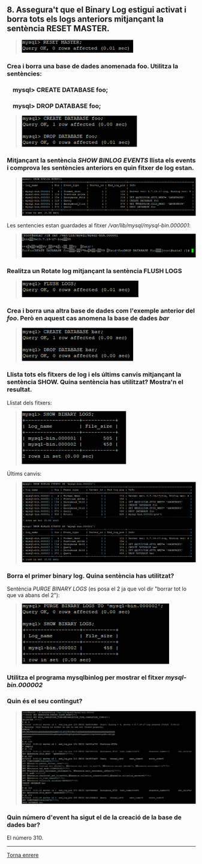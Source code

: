 ## 8. Assegura't que el Binary Log estigui activat i borra tots els logs anteriors mitjançant la sentència RESET MASTER.

> ![80](https://raw.githubusercontent.com/Josep88/MP10UF2-A2/master/img/80.PNG)  

### Crea i borra una base de dades anomenada foo. Utilitza la sentències:  
### &nbsp;&nbsp;&nbsp;&nbsp;mysql> CREATE DATABASE foo;  
### &nbsp;&nbsp;&nbsp;&nbsp;mysql> DROP DATABASE foo;  

> ![81](https://raw.githubusercontent.com/Josep88/MP10UF2-A2/master/img/81.PNG)  

### Mitjançant la sentència _SHOW BINLOG EVENTS_ llista els events i comprova les sentències anteriors en quin fitxer de log estan.  

> ![82](https://raw.githubusercontent.com/Josep88/MP10UF2-A2/master/img/82.PNG)  

Les sentencies estan guardades al fitxer _/var/lib/mysql/mysql-bin.000001_:  

> ![83](https://raw.githubusercontent.com/Josep88/MP10UF2-A2/master/img/83.PNG)  

### Realitza un Rotate log mitjançant la sentència FLUSH LOGS  

> ![84](https://raw.githubusercontent.com/Josep88/MP10UF2-A2/master/img/84.PNG)  

### Crea i borra una altra base de dades com l'exemple anterior del _foo_. Però en aquest cas anomena la base de dades _bar_  

> ![85](https://raw.githubusercontent.com/Josep88/MP10UF2-A2/master/img/85.PNG)  

### Llista tots els fitxers de log i els últims canvis mitjançant la sentència SHOW. Quina sentència has utilitzat? Mostra'n el resultat.

Llistat dels fitxers:  
> ![86](https://raw.githubusercontent.com/Josep88/MP10UF2-A2/master/img/86.PNG)

Últims canvis:
> ![87](https://raw.githubusercontent.com/Josep88/MP10UF2-A2/master/img/87.PNG)

### Borra el primer binary log. Quina sentència has utilitzat?

Sentència _PURGE BINARY LOGS_ (es posa el 2 ja que vol dir "borrar tot lo que va abans del 2"):  
> ![88](https://raw.githubusercontent.com/Josep88/MP10UF2-A2/master/img/88.PNG)

### Utilitza el programa mysqlbinlog per mostrar el fitxer _mysql-bin.000002_  
### Quin és el seu contingut?  

> ![89](https://raw.githubusercontent.com/Josep88/MP10UF2-A2/master/img/89.PNG)

### Quin número d'event ha sigut el de la creació de la base de dades bar?

El número 310.  

***
[Torna enrere](https://github.com/Josep88/MP10UF2-A2)
